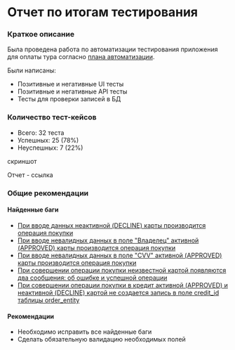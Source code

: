 # Отчет по итогам тестирования
### Краткое описание
Была проведена работа по автоматизации тестирования приложения для оплаты тура согласно [плана автоматизации](Plan.md).  

Были написаны:
* Позитивные и негативные UI тесты
* Позитивные и негативные API тесты
* Тесты для проверки записей в БД
### Количество тест-кейсов
* Всего: 32 теста
* Успешных: 25 (78%)
* Неуспешных: 7 (22%)

скриншот 

Отчет - ссылка

### Общие рекомендации
#### Найденные баги
* [При вводе данных неактивной (DECLINE) карты производится операция покупки](https://github.com/Netology-Korolchuk/qa1-diploma/issues/3)
* [При вводе невалидных данных в поле "Владелец" активной (APPROVED) карты производится операция покупки](https://github.com/Netology-Korolchuk/qa1-diploma/issues/4)
* [При вводе невалидных данных в поле "CVV" активной (APPROVED) карты производится операция покупки](https://github.com/Netology-Korolchuk/qa1-diploma/issues/5)
* [При совершении операции покупки неизвестной картой появляются два сообщения: об ошибке и успешной операции](https://github.com/Netology-Korolchuk/qa1-diploma/issues/6)
* [При совершении операции покупки в кредит активной (APPROVED) и неактивной (DECLINE) картой не создается запись в поле credit_id таблицы order_entity](https://github.com/Netology-Korolchuk/qa1-diploma/issues/7)

#### Рекомендации
* Необходимо исправить все найденные баги
* Сделать обязательную валидацию необходимых полей





